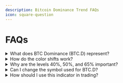 ```yaml
---
description: Bitcoin Dominance Trend FAQs
icon: square-question
---
```


# FAQs

<details>

<summary>What does BTC Dominance (BTC.D) represent?</summary>

BTC Dominance measures Bitcoin’s share of the total crypto market cap. A rising BTC.D usually means capital is flowing into Bitcoin, while a falling BTC.D suggests strength in altcoins.

</details>

<details>

<summary>How do the color shifts work?</summary>

If BTC.D is above the chosen moving average, the dominance line turns **bullish (green)**. If below, it turns **bearish (red)**.

</details>

<details>

<summary>Why are the levels 40%, 50%, and 65% important?</summary>

These levels represent historically significant thresholds where Bitcoin often shifts from dominance to weakness, influencing altcoin performance.

</details>

<details>

<summary>Can I change the symbol used for BTC.D?</summary>

Yes, the default is `CRYPTOCAP:BTC.D`, but you can modify it in the settings to test other dominance indices or assets.

</details>

<details>

<summary>How should I use this indicator in trading?</summary>

Use it as a **market context tool**. For example:

* If BTC.D is trending up → prefer Bitcoin over altcoins.
* If BTC.D is trending down → consider higher exposure to altcoins.

Always combine with price action, liquidity, and risk management.

</details>
